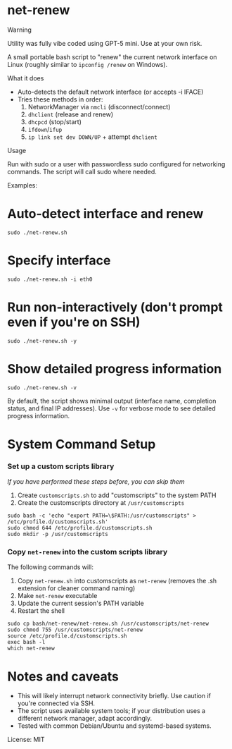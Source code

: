 net-renew
=========

> [!WARNING]
> Utility was fully vibe coded using GPT-5 mini.  Use at your own risk.

A small portable bash script to "renew" the current network interface on Linux (roughly similar to `ipconfig /renew` on Windows).

What it does
- Auto-detects the default network interface (or accepts -i IFACE)
- Tries these methods in order:
  1. NetworkManager via `nmcli` (disconnect/connect)
  2. `dhclient` (release and renew)
  3. `dhcpcd` (stop/start)
  4. `ifdown`/`ifup`
  5. `ip link set dev DOWN/UP` + attempt `dhclient`

Usage

Run with sudo or a user with passwordless sudo configured for networking commands. The script will call sudo where needed.

Examples:

  # Auto-detect interface and renew
  `sudo ./net-renew.sh`

  # Specify interface
  `sudo ./net-renew.sh -i eth0`

  # Run non-interactively (don't prompt even if you're on SSH)
  `sudo ./net-renew.sh -y`

  # Show detailed progress information
  `sudo ./net-renew.sh -v`

By default, the script shows minimal output (interface name, completion status, and final IP addresses). Use `-v` for verbose mode to see detailed progress information.

# System Command Setup

### Set up a custom scripts library
_If you have performed these steps before, you can skip them_
1. Create `customscripts.sh` to add "customscripts" to the system PATH
1. Create the customscripts directory at `/usr/customscripts`

```
sudo bash -c 'echo "export PATH=\$PATH:/usr/customscripts" > /etc/profile.d/customscripts.sh'
sudo chmod 644 /etc/profile.d/customscripts.sh
sudo mkdir -p /usr/customscripts
```

### Copy `net-renew` into the custom scripts library
The following commands will:
1. Copy `net-renew.sh` into customscripts as `net-renew` (removes the .sh extension for cleaner command naming)
1. Make `net-renew` executable
1. Update the current session's PATH variable
1. Restart the shell

```
sudo cp bash/net-renew/net-renew.sh /usr/customscripts/net-renew 
sudo chmod 755 /usr/customscripts/net-renew
source /etc/profile.d/customscripts.sh
exec bash -l
which net-renew
```

# Notes and caveats
- This will likely interrupt network connectivity briefly. Use caution if you're connected via SSH.
- The script uses available system tools; if your distribution uses a different network manager, adapt accordingly.
- Tested with common Debian/Ubuntu and systemd-based systems.

License: MIT